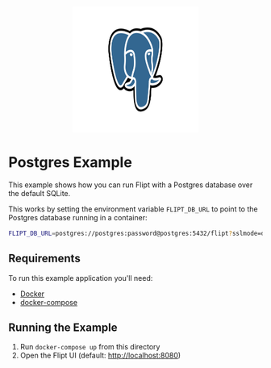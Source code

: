<p align="center">
    <img src="../../images/logos/postgresql.svg" alt="Postgres" width=250 height=250 />
</p>

# Postgres Example

This example shows how you can run Flipt with a Postgres database over the default SQLite.

This works by setting the environment variable `FLIPT_DB_URL` to point to the Postgres database running in a container:

```bash
FLIPT_DB_URL=postgres://postgres:password@postgres:5432/flipt?sslmode=disable
```

## Requirements

To run this example application you'll need:

* [Docker](https://docs.docker.com/install/)
* [docker-compose](https://docs.docker.com/compose/install/)

## Running the Example

1. Run `docker-compose up` from this directory
1. Open the Flipt UI (default: [http://localhost:8080](http://localhost:8080))
